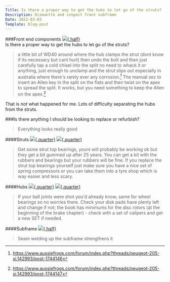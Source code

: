 ```yaml
---
Title: Is there a proper way to get the hubs to let go of the struts? 
Description: Dismantle and inspect front subframe
Date: 2022-03-03
Template: blog-post
---
```



###Front end components
[![](https://drive.google.com/thumbnail?id=11wUI7982ATRsqFJksUghvnoCUPz94mDJ){.half}](https://drive.google.com/uc?export=view&id=11wUI7982ATRsqFJksUghvnoCUPz94mDJ)   
Is there a proper way to get the hubs to let go of the struts?    

> a little bit of WD40 around where the hub clamps the strut (dont know if its necessary but cant hurt) then undo the bolt and then just carefully tap a cold chisel into the split
no need to whack it or anything, just enough to unclamp and the strut slips out especially in australia where there's rarely ever any corrosion.[^1] The manual sez to insert an Allen key in the split on the flats and then twist on the apex to spread the split. It works, but you need something to keep the Allen on the apex.[^2]

That is _not_ what happened for me. Lots of difficulty separating the hubs from the struts.

###Is there anything I should be looking to replace or refurbish?   
>Everything looks really good   

####Struts
[![](https://drive.google.com/thumbnail?id=16xEs9wotX389wBRWf-dvP-NHKSZPyF7R){.quarter}](https://drive.google.com/uc?export=view&id=16xEs9wotX389wBRWf-dvP-NHKSZPyF7R)
[![](https://drive.google.com/thumbnail?id=178OlC3C052dLT7kdMv_h5_H-R7_Bnp29){.quarter}](https://drive.google.com/uc?export=view&id=178OlC3C052dLT7kdMv_h5_H-R7_Bnp29)   

>Get some strut top bearings, yours will probably be working ok but they get a bit gummed up after 25 years.  You can get a kit with the rubbers and bearings but your rubbers will be fine. If you replace the strut top bearings yourself just make sure you have a nice set of spring compressors or you can take them into a tyre shop which is way easier and less scary.

####Hubs
[![](https://drive.google.com/thumbnail?id=171RoWgOtM7Iub5WLKbD-j5ifZ-GG_KC3){.quarter}](https://drive.google.com/uc?export=view&id=171RoWgOtM7Iub5WLKbD-j5ifZ-GG_KC3)
[![](https://drive.google.com/thumbnail?id=176G0ZOCiyw2UOGiJiJZuN-e1KF0Its56){.quarter}](https://drive.google.com/uc?export=view&id=176G0ZOCiyw2UOGiJiJZuN-e1KF0Its56)   

>If your ball joints were shot you'd already know, same for wheel bearings so no worries there. Check your disk pads have plenty left and change if not; the book has minimums for the disc rotors (at the beginning of the brake chapter) - check with a set of calipers and get a new SET if needed.   

####Subframe
[![](https://drive.google.com/thumbnail?id=16vcMfUuBm3PTheW2142y6s9mA-sm-jRw){.half}](https://drive.google.com/uc?export=view&id=16vcMfUuBm3PTheW2142y6s9mA-sm-jRw)   

>Seam welding up the subframe strengthens it 


[^1]: https://www.aussiefrogs.com/forum/index.php?threads/peugeot-205-si.142993/post-1744146
[^2]: https://www.aussiefrogs.com/forum/index.php?threads/peugeot-205-si.142993/post-1744147